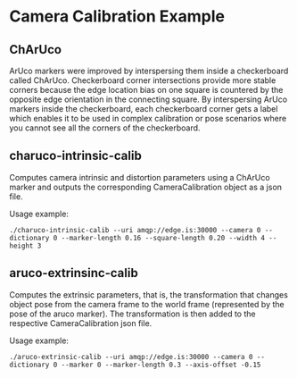 Camera Calibration Example
==========================================

## ChArUco

ArUco markers were improved by interspersing them inside a checkerboard called ChArUco. Checkerboard corner intersections provide more stable corners because the edge location bias on one square is countered by the opposite edge orientation in the connecting square. By interspersing ArUco markers inside the checkerboard, each checkerboard corner gets a label which enables it to be used in complex calibration or pose scenarios where you cannot see all the corners of the checkerboard.

## charuco-intrinsic-calib

Computes camera intrinsic and distortion parameters using a ChArUco marker and outputs the corresponding CameraCalibration object as a json file.

Usage example:
```shell
./charuco-intrinsic-calib --uri amqp://edge.is:30000 --camera 0 --dictionary 0 --marker-length 0.16 --square-length 0.20 --width 4 --height 3
```

## aruco-extrinsinc-calib

Computes the extrinsic parameters, that is, the transformation that changes object pose from the camera frame to the world frame (represented by the pose of the
aruco marker). The transformation is then added to the respective CameraCalibration json file.

Usage example:
```shell
./aruco-extrinsic-calib --uri amqp://edge.is:30000 --camera 0 --dictionary 0 --marker 0 --marker-length 0.3 --axis-offset -0.15
```